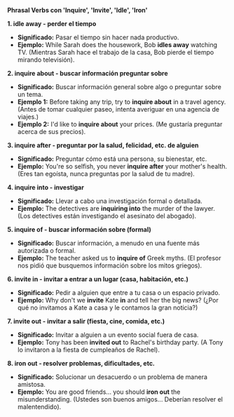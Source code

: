 

**Phrasal Verbs con 'Inquire', 'Invite', 'Idle', 'Iron'**

**1. idle away - perder el tiempo**

*   **Significado:** Pasar el tiempo sin hacer nada productivo.
*   **Ejemplo:** While Sarah does the housework, Bob **idles away** watching TV. (Mientras Sarah hace el trabajo de la casa, Bob pierde el tiempo mirando televisión).

**2. inquire about - buscar información   preguntar sobre**

*   **Significado:** Buscar información general sobre algo o preguntar sobre un tema.
*   **Ejemplo 1:** Before taking any trip, try to **inquire about** in a travel agency. (Antes de tomar cualquier paseo, intenta averiguar en una agencia de viajes.)
*   **Ejemplo 2:** I'd like to **inquire about** your prices. (Me gustaría preguntar acerca de sus precios).

**3. inquire after - preguntar por la salud, felicidad, etc. de alguien**

*   **Significado:** Preguntar cómo está una persona, su bienestar, etc.
*   **Ejemplo:** You're so selfish, you never **inquire after** your mother's health. (Eres tan egoísta, nunca preguntas por la salud de tu madre).

**4. inquire into - investigar**

*   **Significado:** Llevar a cabo una investigación formal o detallada.
*   **Ejemplo:** The detectives are **inquiring into** the murder of the lawyer. (Los detectives están investigando el asesinato del abogado).

**5. inquire of - buscar información sobre (formal)**

*   **Significado:**  Buscar información, a menudo en una fuente más autorizada o formal.
*   **Ejemplo:** The teacher asked us to **inquire of** Greek myths. (El profesor nos pidió que busquemos información sobre los mitos griegos).

**6. invite in - invitar a entrar a un lugar (casa, habitación, etc.)**

*   **Significado:** Pedir a alguien que entre a tu casa o un espacio privado.
*   **Ejemplo:** Why don't we **invite** Kate **in** and tell her the big news? (¿Por qué no invitamos a Kate a casa y le contamos la gran noticia?)

**7. invite out - invitar a salir (fiesta, cine, comida, etc.)**

*   **Significado:** Invitar a alguien a un evento social fuera de casa.
*   **Ejemplo:** Tony has been **invited out** to Rachel's birthday party. (A Tony lo invitaron a la fiesta de cumpleaños de Rachel).

**8. iron out - resolver problemas, dificultades, etc.**

*   **Significado:** Solucionar un desacuerdo o un problema de manera amistosa.
*   **Ejemplo:** You are good friends... you should **iron out** the misunderstanding. (Ustedes son buenos amigos... Deberían resolver el malentendido).
